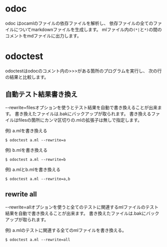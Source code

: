 # odoc

odoc はocamlのファイルの依存ファイルを解析し、
依存ファイルの全てのファイルについてmarkdownファイルを生成します。
mlファイル内の`(*|`と`*)`の間のコメントをmdファイルに出力します。

# odoctest

odoctestはodocのコメント内の>>>がある箇所のプログラムを実行し、
次の行の結果と比較します。

## 自動テスト結果書き換え

--rewrite=filesオプションを使うとテスト結果を自動で書き換えることが出来ます。
書き換えたファイルは.bakにバックアップが取られます。
書き換えるファイルはfilesの箇所にカンマ区切りの.mlの拡張子は無しで指定します。

例) a.mlを書き換える

```
$ odoctest a.ml --rewrite=a
```

例) b.mlを書き換える

```
$ odoctest a.ml --rewrite=b
```

例) a.mlとb.mlを書き換える

```
$ odoctest a.ml --rewrite=a,b
```

## rewrite all

--rewrite=allオプションを使うと全てのテストに関連するmlファイルのテスト結果を自動で書き換えることが出来ます。
書き換えたファイルは.bakにバックアップが取られます。

例) a.mlのテストに関連する全てのmlファイルを書き換える。

```
$ odoctest a.ml --rewrite=all
```
